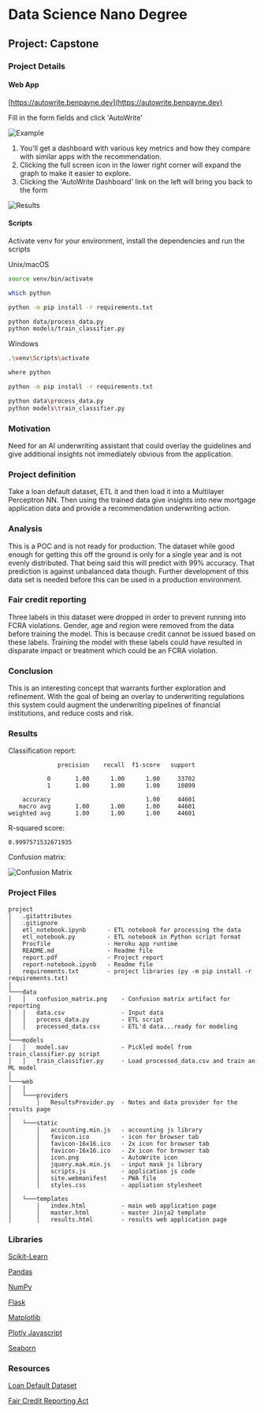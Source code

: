 # Data Science Nano Degree
## Project: Capstone

### Project Details
#### Web App
[https://autowrite.benpayne.dev](https://autowrite.benpayne.dev)

Fill in the form fields and click 'AutoWrite'

![Example](web/static/index_example.png)

1. You'll get a dashboard with various key metrics and how they compare with similar apps with the recommendation.
2. Clicking the full screen icon in the lower right corner will expand the graph to make it easier to explore.
3. Clicking the 'AutoWrite Dashboard' link on the left will bring you back to the form

![Results](web/static/results_example.jpg)

#### Scripts
Activate venv for your environment, install the dependencies and run the scripts

Unix/macOS
```bash
source venv/bin/activate

which python

python -m pip install -r requirements.txt

python data/process_data.py
python models/train_classifier.py
```

Windows
```bash
.\venv\Scripts\activate

where python

python -m pip install -r requirements.txt

python data\process_data.py
python models\train_classifier.py
```

### Motivation
Need for an AI underwriting assistant that could overlay the guidelines and give additional insights not immediately
obvious from the application.

### Project definition
Take a loan default dataset, ETL it and then load it into a Multilayer Perceptron NN. Then using the trained data give
insights into new mortgage application data and provide a recommendation underwriting action.

### Analysis
This is a POC and is not ready for production. The dataset while good enough for getting this off the ground is only for
a single year and is not evenly distributed. That being said this will predict with 99% accuracy. That prediction is
against unbalanced data though. Further development of this data set is needed before this can be used in a production
environment.

### Fair credit reporting
Three labels in this dataset were dropped in order to prevent running into FCRA violations. Gender, age and region were
removed from the data before training the model. This is because credit cannot be issued based on these labels. Training
the model with these labels could have resulted in disparate impact or treatment which could be an FCRA violation.

### Conclusion
This is an interesting concept that warrants further exploration and refinement. With the goal of being an overlay to
underwriting regulations this system could augment the underwriting pipelines of financial institutions,
and reduce costs and risk.

### Results
Classification report:
```
              precision    recall  f1-score   support

           0       1.00      1.00      1.00     33702
           1       1.00      1.00      1.00     10899

    accuracy                           1.00     44601
   macro avg       1.00      1.00      1.00     44601
weighted avg       1.00      1.00      1.00     44601
```

R-squared score:

```
0.9997571532671935
```

Confusion matrix:

![Confusion Matrix](models/confusion_matrix.png)

### Project Files
```
project
│   .gitattributes
│   .gitignore
│   etl_notebook.ipynb      - ETL notebook for processing the data
│   etl_notebook.py         - ETL notebook in Python script format
│   Procfile                - Heroku app runtime
│   README.md               - Readme file
│   report.pdf              - Project report
│   report-notebook.ipynb   - Readme file
│   requirements.txt        - project libraries (py -m pip install -r requirements.txt)
│
└───data
│   │   confusion_matrix.png    - Confusion matrix artifact for reporting
│   │   data.csv                - Input data
│   │   process_data.py         - ETL script
│   │   processed_data.csv      - ETL'd data...ready for modeling
│   
└───models
│   │   model.sav               - Pickled model from train_classifier.py script
│   │   train_classifier.py     - Load processed_data.csv and train an ML model
│   
└───web
│   │
│   └───providers
│       │   ResultsProvider.py  - Notes and data provider for the results page
│       
│   └───static
│       │   accounting.min.js   - accounting js library
│       │   favicon.ico         - icon for browser tab
│       │   favicon-16x16.ico   - 2x icon for browser tab
│       │   favicon-16x16.ico   - 2x icon for browser tab
│       │   icon.png            - AutoWrite icon
│       │   jquery.mak.min.js   - input mask js library
│       │   scripts.js          - application js code
│       │   site.webmanifest    - PWA file
│       │   styles.css          - appliation stylesheet
│       
│   └───templates
│       │   index.html          - main web application page
│       │   master.html         - master Jinja2 template
│       │   results.html        - results web application page
```

### Libraries
[Scikit-Learn](https://scikit-learn.org/stable/index.html)

[Pandas](https://pandas.pydata.org/)

[NumPy](https://numpy.org/)

[Flask](https://flask.palletsprojects.com/en/2.1.x/)

[Matplotlib](https://matplotlib.org/stable/index.html)

[Plotly Javascript](https://plotly.com/javascript/)

[Seaborn](https://seaborn.pydata.org/)

### Resources
[Loan Default Dataset](https://www.kaggle.com/datasets/yasserh/loan-default-dataset)

[Fair Credit Reporting Act](https://www.experian.com/blogs/ask-experian/credit-education/report-basics/fair-credit-reporting-act-fcra/#:~:text=The%20Fair%20Credit%20Reporting%20Act%20(FCRA)%20is%20a%20federal%20law,collect%20in%20your%20consumer%20reports.)